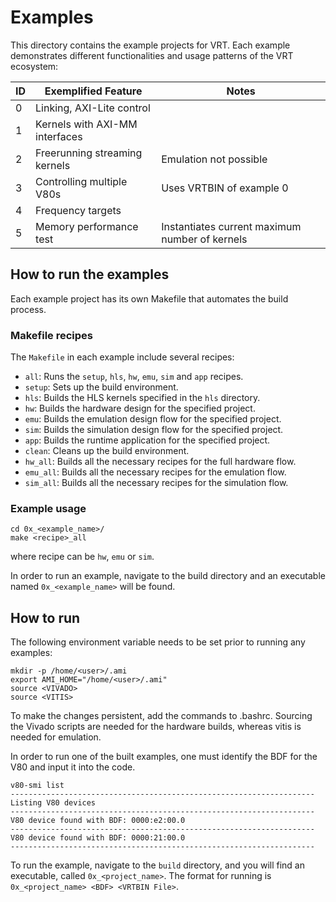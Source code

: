 # Examples

This directory contains the example projects for VRT. Each example demonstrates different functionalities and usage patterns of the VRT ecosystem:

| ID | Exemplified Feature | Notes |
|------|-----------|----------------|
| 0 | Linking, AXI-Lite control | |
| 1 | Kernels with AXI-MM interfaces | |
| 2 | Freerunning streaming kernels | Emulation not possible |
| 3 | Controlling multiple V80s | Uses VRTBIN of example 0 |
| 4 | Frequency targets | |
| 5 | Memory performance test | Instantiates current maximum number of kernels |

## How to run the examples

Each example project has its own Makefile that automates the build process.

### Makefile recipes

The `Makefile` in each example include several recipes:

- `all`: Runs the `setup`, `hls`, `hw`, `emu`, `sim` and `app` recipes.
- `setup`: Sets up the build environment.
- `hls`: Builds the HLS kernels specified in the `hls` directory.
- `hw`: Builds the hardware design for the specified project.
- `emu`: Builds the emulation design flow for the specified project.
- `sim`: Builds the simulation design flow for the specified project.
- `app`: Builds the runtime application for the specified project.
- `clean`: Cleans up the build environment.
- `hw_all`: Builds all the necessary recipes for the full hardware flow.
- `emu_all`: Builds all the necessary recipes for the emulation flow.
- `sim_all`: Builds all the necessary recipes for the simulation flow.


### Example usage

```
cd 0x_<example_name>/
make <recipe>_all
```
where recipe can be `hw`, `emu` or `sim`.

In order to run an example, navigate to the build directory and an executable named `0x_<example_name>` will be found.

## How to run

The following environment variable needs to be set prior to running any examples:

```
mkdir -p /home/<user>/.ami
export AMI_HOME="/home/<user>/.ami"
source <VIVADO>
source <VITIS>
```
To make the changes persistent, add the commands to .bashrc. Sourcing the Vivado scripts are needed for the hardware builds, whereas vitis is needed for emulation.

In order to run one of the built examples, one must identify the BDF for the V80 and input it into the code.

```
v80-smi list
--------------------------------------------------------------------
Listing V80 devices 
--------------------------------------------------------------------
V80 device found with BDF: 0000:e2:00.0
--------------------------------------------------------------------
V80 device found with BDF: 0000:21:00.0
--------------------------------------------------------------------
```

To run the example, navigate to the `build` directory, and you will find an executable, called `0x_<project_name>`. The format for running is `0x_<project_name> <BDF> <VRTBIN File>`.
